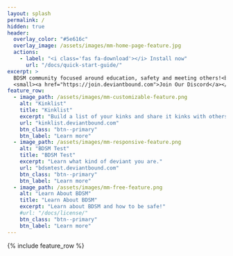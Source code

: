 ```yaml
---
layout: splash
permalink: /
hidden: true
header:
  overlay_color: "#5e616c"
  overlay_image: /assets/images/mm-home-page-feature.jpg
  actions:
    - label: "<i class='fas fa-download'></i> Install now"
      url: "/docs/quick-start-guide/"
excerpt: >
  BDSM community focused around education, safety and meeting others!<br />
  <small><a href="https://join.deviantbound.com">Join Our Discord</a></small>
feature_row:
  - image_path: /assets/images/mm-customizable-feature.png
    alt: "Kinklist"
    title: "Kinklist"
    excerpt: "Build a list of your kinks and share it kinks with others!"
    url: "kinklist.deviantbound.com"
    btn_class: "btn--primary"
    btn_label: "Learn more"
  - image_path: /assets/images/mm-responsive-feature.png
    alt: "BDSM Test"
    title: "BDSM Test"
    excerpt: "Learn what kind of deviant you are."
    url: "bdsmtest.deviantbound.com"
    btn_class: "btn--primary"
    btn_label: "Learn more"
  - image_path: /assets/images/mm-free-feature.png
    alt: "Learn About BDSM"
    title: "Learn About BDSM"
    excerpt: "Learn about BDSM and how to be safe!"
    #url: "/docs/license/"
    btn_class: "btn--primary"
    btn_label: "Learn more"      
---
```


{% include feature_row %}
